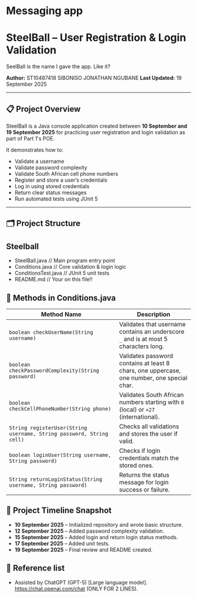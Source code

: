 # Messaging app
# SteelBall – User Registration & Login Validation
SeelBall is the name I gave the app. 
Like it?

**Author:** ST10487418 SIBONISO JONATHAN NGUBANE
**Last Updated:** 19 September 2025  

---

## 📋 Project Overview  

SteelBall is a Java console application created between **10 September and 19 September 2025** for practicing user registration and login validation as part of Part 1's POE. 

It demonstrates how to:  

- Validate a username  
- Validate password complexity  
- Validate South African cell phone numbers  
- Register and store a user’s credentials  
- Log in using stored credentials  
- Return clear status messages  
- Run automated tests using JUnit 5  

---

## 🗂 Project Structure
## Steelball
- SteelBall.java // Main program entry point
- Conditions.java // Core validation & login logic
- ConditionsTest.java // JUnit 5 unit tests
- README.md // Your on this file!!

## 🧩 Methods in Conditions.java  

| Method Name | Description |
|-------------|-------------|
| `boolean checkUserName(String username)` | Validates that username contains an underscore `_` and is at most 5 characters long. |
| `boolean checkPasswordComplexity(String password)` | Validates password contains at least 8 chars, one uppercase, one number, one special char. |
| `boolean checkCellPhoneNumber(String phone)` | Validates South African numbers starting with `0` (local) or `+27` (international). |
| `String registerUser(String username, String password, String cell)` | Checks all validations and stores the user if valid. |
| `boolean loginUser(String username, String password)` | Checks if login credentials match the stored ones. |
| `String returnLoginStatus(String username, String password)` | Returns the status message for login success or failure. |

## 📅 Project Timeline Snapshot  

- **10 September 2025** – Initialized repository and wrote basic structure.  
- **12 September 2025** – Added password complexity validation.  
- **15 September 2025** – Added login and return login status methods.  
- **17 September 2025** – Added unit tests.  
- **19 September 2025** – Final review and README created.

## 🔗 Reference list

- Assisted by ChatGPT (GPT-5) [Large language model]. https://chat.openai.com/chat (ONLY FOR 2 LINES). 
